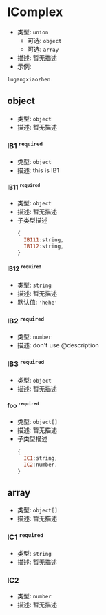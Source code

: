 # IComplex

*   类型: `union`
    *   可选: `object`
    *   可选: `array`
*   描述: 暂无描述
*   示例:

```js
lugangxiaozhen 
```

## object

*   类型: `object`
*   描述: 暂无描述

### IB1 <sup>`required`</sup>

*   类型: `object`
*   描述: this is IB1

#### IB11 <sup>`required`</sup>

*   类型: `object`
*   描述: 暂无描述
*   子类型描述
    ```js
    {
      IB111:string,
      IB112:string,
    }
    ```

#### IB12 <sup>`required`</sup>

*   类型: `string`
*   描述: 暂无描述
*   默认值: `'hehe'`

### IB2 <sup>`required`</sup>

*   类型: `number`
*   描述: don't use @description

### IB3 <sup>`required`</sup>

*   类型: `object`
*   描述: 暂无描述

#### foo <sup>`required`</sup>

*   类型: `object[]`
*   描述: 暂无描述
*   子类型描述
    ```js
    {
      IC1:string,
      IC2:number,
    }
    ```

## array

*   类型: `object[]`
*   描述: 暂无描述

### IC1 <sup>`required`</sup>

*   类型: `string`
*   描述: 暂无描述

### IC2

*   类型: `number`
*   描述: 暂无描述
